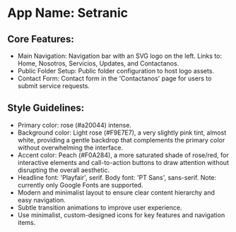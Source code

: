 # **App Name**: Setranic

## Core Features:

- Main Navigation: Navigation bar with an SVG logo on the left. Links to: Home, Nosotros, Servicios, Updates, and Contactanos.
- Public Folder Setup: Public folder configuration to host logo assets.
- Contact Form: Contact form in the 'Contactanos' page for users to submit service requests.

## Style Guidelines:

- Primary color: rose (#a20044) intense.
- Background color: Light rose (#F9E7E7), a very slightly pink tint, almost white, providing a gentle backdrop that complements the primary color without overwhelming the interface.
- Accent color: Peach (#F0A284), a more saturated shade of rose/red, for interactive elements and call-to-action buttons to draw attention without disrupting the overall aesthetic.
- Headline font: 'Playfair', serif. Body font: 'PT Sans', sans-serif. Note: currently only Google Fonts are supported.
- Modern and minimalist layout to ensure clear content hierarchy and easy navigation.
- Subtle transition animations to improve user experience.
- Use minimalist, custom-designed icons for key features and navigation items.